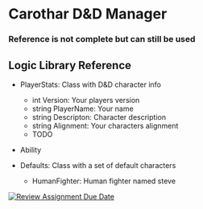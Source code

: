 # Carothar D&D Manager

### Reference is not complete but can still be used

## Logic Library Reference
- PlayerStats: Class with D&D character info
    - int Version: Your players version
    - string PlayerName: Your name
    - string Descripton: Character description
    - string Alignment: Your characters alignment
    - TODO

- Ability
- Defaults: Class with a set of default characters 
    - HumanFighter: Human fighter named steve

[![Review Assignment Due Date](https://classroom.github.com/assets/deadline-readme-button-24ddc0f5d75046c5622901739e7c5dd533143b0c8e959d652212380cedb1ea36.svg)](https://classroom.github.com/a/h3Mc9z4G)
